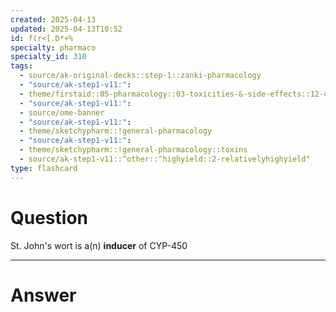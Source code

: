 ```yaml
---
created: 2025-04-13
updated: 2025-04-13T10:52
id: f(r<[.D*+%
specialty: pharmaco
specialty_id: 310
tags:
  - source/ak-original-decks::step-1::zanki-pharmacology
  - "source/ak-step1-v11:": 
  - theme/firstaid::05-pharmacology::03-toxicities-&-side-effects::12-cytochrome-p-450-interactions-(selected)
  - "source/ak-step1-v11:": 
  - source/ome-banner
  - "source/ak-step1-v11:": 
  - theme/sketchypharm::!general-pharmacology
  - "source/ak-step1-v11:": 
  - theme/sketchypharm::!general-pharmacology::toxins
  - source/ak-step1-v11::^other::^highyield::2-relativelyhighyield"
type: flashcard
---
```


# Question
St. John's wort is a(n) **inducer** of CYP-450

---

# Answer
